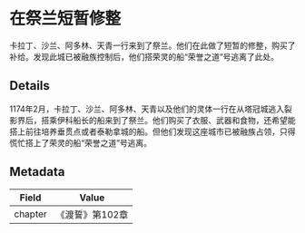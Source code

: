 # 在祭兰短暂修整
卡拉丁、沙兰、阿多林、天青一行来到了祭兰。他们在此做了短暂的修整，购买了补给。发现此城已被融族控制后，他们搭荣灵的船“荣誉之道”号逃离了此处。

## Details
1174年2月，卡拉丁、沙兰、阿多林、天青以及他们的灵体一行在从塔冠城逃入裂影界后，搭乘伊科船长的船来到了祭兰。他们购买了衣服、武器和食物，还希望能搭上前往培养垂贯点或者泰勒拿城的船。但他们发现这座城市已被融族占领，只得慌忙搭上了荣灵的船“荣誉之道”号逃离。

## Metadata
| Field | Value |
| ----- | ----- |
| chapter | 《渡誓》第102章 |
